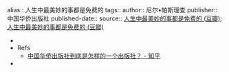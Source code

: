 alias:: 人生中最美妙的事都是免费的 
tags:: 
author:: 尼尔•帕斯理查
publisher:: 中国华侨出版社
published-date:: 
source:: [人生中最美妙的事都是免费的 (豆瓣)](https://book.douban.com/subject/27067823/); [人生中最美妙的事都是免费的 (豆瓣)](https://book.douban.com/subject/10563327/)

-
- Refs
  - [中国华侨出版社到底是怎样的一个出版社？ - 知乎](https://www.zhihu.com/question/477627750)
-